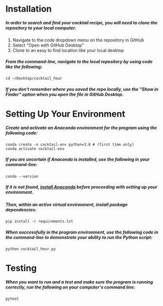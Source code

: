 
# Installation

##### In order to search and find your cocktail recipe, you will need to clone the repository to your local computer.

1. Navigate to the code dropdown menu on the repository in GitHub
2. Select "Open with GitHub Desktop"
3. Clone to an easy to find location like your local desktop

##### From the command-line, navigate to the local repository by using code like the following:

```
cd ~/Desktop/cocktail_hour
```

##### If you don't remember where you saved the repo locally, use the "Show in Finder" option when you open the file in GitHub Desktop.

# Setting Up Your Environment

##### Create and activate an Anaconda environment for the program using the following code:

```
conda create -n cocktail-env python=3.8 # (first time only)
conda activate cocktail-env
```

##### If you are uncertain if Anaconda is installed, use the following in your command-line:

```
conda --version
```

##### If it is not found, **[install Anaconda](https://www.anaconda.com/products/distribution)** before proceeding with setting up your environment.

##### Then, within an active virtual environment, install package dependencies:

```
pip install -r requirements.txt
```

##### When successfully in the program environment, use the following code in the command-line to demonstrate your ability to run the Python script:

```
python cocktail_hour.py
```

# Testing

##### When you want to run and a test and make sure the program is running correctly, run the following on your computer's command line:

```
pytest
```